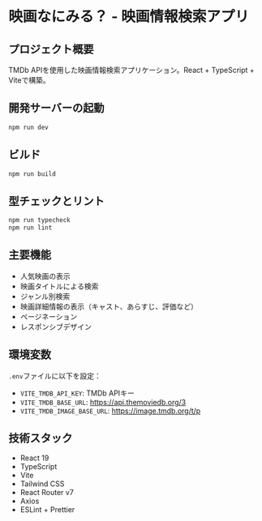 # 映画なにみる？ - 映画情報検索アプリ

## プロジェクト概要
TMDb APIを使用した映画情報検索アプリケーション。React + TypeScript + Viteで構築。

## 開発サーバーの起動
```bash
npm run dev
```

## ビルド
```bash
npm run build
```

## 型チェックとリント
```bash
npm run typecheck
npm run lint
```

## 主要機能
- 人気映画の表示
- 映画タイトルによる検索
- ジャンル別検索
- 映画詳細情報の表示（キャスト、あらすじ、評価など）
- ページネーション
- レスポンシブデザイン

## 環境変数
`.env`ファイルに以下を設定：
- `VITE_TMDB_API_KEY`: TMDb APIキー
- `VITE_TMDB_BASE_URL`: https://api.themoviedb.org/3
- `VITE_TMDB_IMAGE_BASE_URL`: https://image.tmdb.org/t/p

## 技術スタック
- React 19
- TypeScript
- Vite
- Tailwind CSS
- React Router v7
- Axios
- ESLint + Prettier